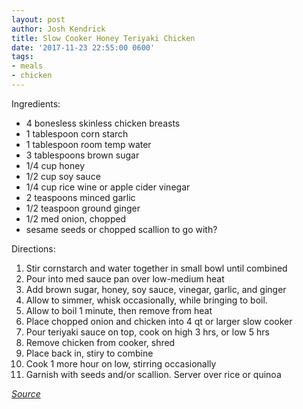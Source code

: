 ```yaml
---
layout: post
author: Josh Kendrick
title: Slow Cooker Honey Teriyaki Chicken
date: '2017-11-23 22:55:00 0600'
tags:
- meals
- chicken
---
```


Ingredients:
* 4 bonesless skinless chicken breasts
* 1 tablespoon corn starch
* 1 tablespoon room temp water
* 3 tablespoons brown sugar
* 1/4 cup honey
* 1/2 cup soy sauce
* 1/4 cup rice wine or apple cider vinegar
* 2 teaspoons minced garlic
* 1/2 teaspoon ground ginger
* 1/2 med onion, chopped
* sesame seeds or chopped scallion to go with?

Directions:
1. Stir cornstarch and water together in small bowl until combined
2. Pour into med sauce pan over low-medium heat
3. Add brown sugar, honey, soy sauce, vinegar, garlic, and ginger
4. Allow to simmer, whisk occasionally, while bringing to boil.
5. Allow to boil 1 minute, then remove from heat
6. Place chopped onion and chicken into 4 qt or larger slow cooker
7. Pour teriyaki sauce on top, cook on high 3 hrs, or low 5 hrs
8. Remove chicken from cooker, shred
9. Place back in, stiry to combine
10. Cook 1 more hour on low, stirring occasionally
11. Garnish with seeds and/or scallion. Server over rice or quinoa

*[Source](https://sallysbakingaddiction.com/2017/10/06/slow-cooker-honey-teriyaki-chicken/)*
